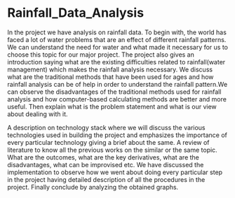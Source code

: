 # Rainfall_Data_Analysis

In the project we have analysis on rainfall data. To begin with, the world has faced a lot of water
problems that are an effect of different rainfall patterns. We can understand the need for water and what
made it necessary for us to choose this topic for our major project. The project also gives an
introduction saying what are the existing difficulties related to rainfall(water management) which
makes the rainfall analysis necessary. We discuss what are the traditional methods that have been used
for ages and how rainfall analysis can be of help in order to understand the rainfall pattern.We can
observe the disadvantages of the traditional methods used for rainfall analysis and how computer-based
calculating methods are better and more useful. Then explain what is the problem statement and what is
our view about dealing with it.

A description on technology stack where we will discuss the various technologies used in building the
project and emphasizes the importance of every particular technology giving a brief about the same. A
review of literature to know all the previous works on the similar or the same topic. What are the
outcomes, what are the key derivatives, what are the disadvantages, what can be improvised etc. We
have discussed the implementation to observe how we went about doing every particular step in the
project having detailed description of all the procedures in the project. Finally conclude by analyzing
the obtained graphs.

